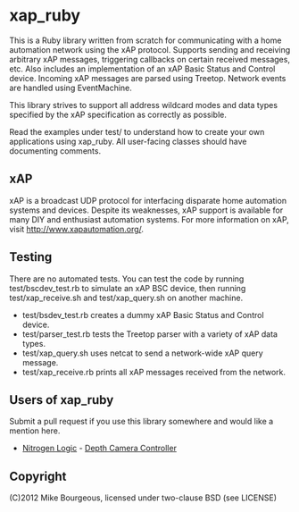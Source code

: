 xap\_ruby
=========
This is a Ruby library written from scratch for communicating with a home
automation network using the xAP protocol.  Supports sending and receiving
arbitrary xAP messages, triggering callbacks on certain received messages,
etc.  Also includes an implementation of an xAP Basic Status and Control
device.  Incoming xAP messages are parsed using Treetop.  Network events are
handled using EventMachine.

This library strives to support all address wildcard modes and data types
specified by the xAP specification as correctly as possible.

Read the examples under test/ to understand how to create your own applications
using xap\_ruby.  All user-facing classes should have documenting comments.

xAP
---
xAP is a broadcast UDP protocol for interfacing disparate home automation
systems and devices.  Despite its weaknesses, xAP support is available for many
DIY and enthusiast automation systems.  For more information on xAP, visit
http://www.xapautomation.org/.

Testing
-------
There are no automated tests.  You can test the code by running
test/bscdev\_test.rb to simulate an xAP BSC device, then running
test/xap\_receive.sh and test/xap\_query.sh on another machine.

* test/bsdev\_test.rb creates a dummy xAP Basic Status and Control device.
* test/parser\_test.rb tests the Treetop parser with a variety of xAP data types.
* test/xap\_query.sh uses netcat to send a network-wide xAP query message.
* test/xap\_receive.rb prints all xAP messages received from the network.

Users of xap\_ruby
------------------
Submit a pull request if you use this library somewhere and would like a
mention here.

* [Nitrogen Logic](http://www.nitrogenlogic.com/) - [Depth Camera Controller](http://www.nitrogenlogic.com/products/depth_controller.html)

Copyright
---------
(C)2012 Mike Bourgeous, licensed under two-clause BSD (see LICENSE)
